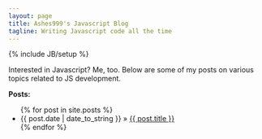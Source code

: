```yaml
---
layout: page
title: Ashes999's Javascript Blog
tagline: Writing Javascript code all the time
---
```

{% include JB/setup %}

<p>Interested in Javascript? Me, too. Below are some of my posts on various topics related to JS development.</p>

<p><strong>Posts:</strong></p>

<ul class="posts">
  {% for post in site.posts %}
    <li><span>{{ post.date | date_to_string }}</span> &raquo; <a href="{{ BASE_PATH }}{{ post.url }}">{{ post.title }}</a></li>
  {% endfor %}
</ul>

